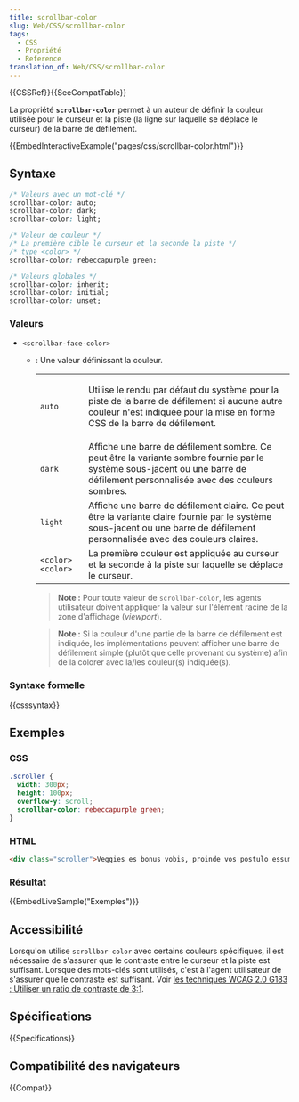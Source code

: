 ```yaml
---
title: scrollbar-color
slug: Web/CSS/scrollbar-color
tags:
  - CSS
  - Propriété
  - Reference
translation_of: Web/CSS/scrollbar-color
---
```


{{CSSRef}}{{SeeCompatTable}}

La propriété **`scrollbar-color`** permet à un auteur de définir la couleur utilisée pour le curseur et la piste (la ligne sur laquelle se déplace le curseur) de la barre de défilement.

{{EmbedInteractiveExample("pages/css/scrollbar-color.html")}}

## Syntaxe

```css
/* Valeurs avec un mot-clé */
scrollbar-color: auto;
scrollbar-color: dark;
scrollbar-color: light;

/* Valeur de couleur */
/* La première cible le curseur et la seconde la piste */
/* type <color> */
scrollbar-color: rebeccapurple green;

/* Valeurs globales */
scrollbar-color: inherit;
scrollbar-color: initial;
scrollbar-color: unset;
```

### Valeurs

- `<scrollbar-face-color>`

  - : Une valeur définissant la couleur.

    <table class="standard-table">
      <tbody>
        <tr>
          <td><code>auto</code></td>
          <td>
            <p>
              Utilise le rendu par défaut du système pour la piste de la barre de
              défilement si aucune autre couleur n'est indiquée pour la mise en
              forme CSS de la barre de défilement.
            </p>
          </td>
        </tr>
        <tr>
          <td><code>dark</code></td>
          <td>
            Affiche une barre de défilement sombre. Ce peut être la variante sombre
            fournie par le système sous-jacent ou une barre de défilement
            personnalisée avec des couleurs sombres.
          </td>
        </tr>
        <tr>
          <td><code>light</code></td>
          <td>
            Affiche une barre de défilement claire. Ce peut être la variante claire
            fournie par le système sous-jacent ou une barre de défilement
            personnalisée avec des couleurs claires.
          </td>
        </tr>
        <tr>
          <td><code>&#x3C;color> &#x3C;color></code></td>
          <td>
            La première couleur est appliquée au curseur et la seconde à la piste
            sur laquelle se déplace le curseur.
          </td>
        </tr>
      </tbody>
    </table>

    > **Note :** Pour toute valeur de `scrollbar-color`, les agents utilisateur doivent appliquer la valeur sur l'élément racine de la zone d'affichage (_viewport_).

    > **Note :** Si la couleur d'une partie de la barre de défilement est indiquée, les implémentations peuvent afficher une barre de défilement simple (plutôt que celle provenant du système) afin de la colorer avec la/les couleur(s) indiquée(s).

### Syntaxe formelle

{{csssyntax}}

## Exemples

### CSS

```css
.scroller {
  width: 300px;
  height: 100px;
  overflow-y: scroll;
  scrollbar-color: rebeccapurple green;
}
```

### HTML

```html
<div class="scroller">Veggies es bonus vobis, proinde vos postulo essum magis kohlrabi welsh onion daikon amaranth tatsoi tomatillo melon azuki bean garlic. Gumbo beet greens corn soko endive gumbo gourd. Parsley shallot courgette tatsoi pea sprouts fava bean collard greens dandelion okra wakame tomato. Dandelion cucumber earthnut pea peanut soko zucchini.</div>
```

### Résultat

{{EmbedLiveSample("Exemples")}}

## Accessibilité

Lorsqu'on utilise `scrollbar-color` avec certains couleurs spécifiques, il est nécessaire de s'assurer que le contraste entre le curseur et la piste est suffisant. Lorsque des mots-clés sont utilisés, c'est à l'agent utilisateur de s'assurer que le contraste est suffisant. Voir [les techniques WCAG 2.0 G183 : Utiliser un ratio de contraste de 3:1](https://www.w3.org/TR/WCAG20-TECHS/G183.html).

## Spécifications

{{Specifications}}

## Compatibilité des navigateurs

{{Compat}}
